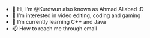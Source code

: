 - 👋 Hi, I’m @Kurdwun also known as Ahmad Aliabad :D
- 👀 I’m interested in video editing, coding and gaming
- 🌱 I’m currently learning C++ and Java
- 📫 How to reach me through email 

<!---
Kurdwun/Kurdwun is a ✨ special ✨ repository because its `README.md` (this file) appears on your GitHub profile.
You can click the Preview link to take a look at your changes.
--->
